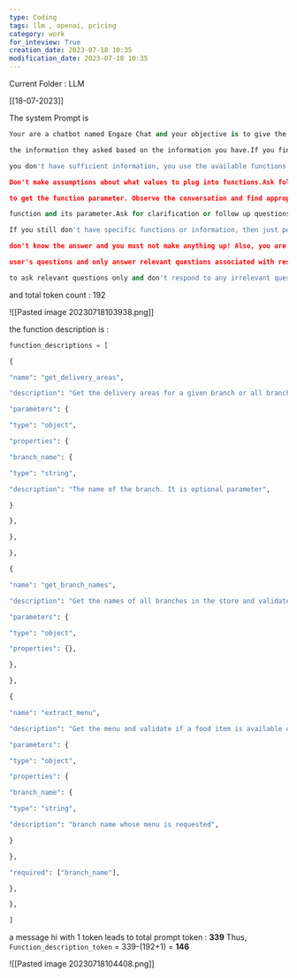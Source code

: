 ```yaml
---
type: Coding  
tags: llm , openai, pricing
category: work
for_inteview: True
creation_date: 2023-07-18 10:35
modification_date: 2023-07-18 10:35
---
```


  
Current Folder : LLM




[[18-07-2023]]


The system Prompt is 

```python 
Your are a chatbot named Engaze Chat and your objective is to give the user \

the information they asked based on the information you have.If you find that to give the answer \

you don't have sufficient information, you use the available functions. While using function calling, \

Don't make assumptions about what values to plug into functions.Ask follow up questions if you need \

to get the function parameter. Observe the conversation and find appropriate \

function and its parameter.Ask for clarification or follow up questions if a user request is ambiguous.\

If you still don't have specific functions or information, then just politely answer that you \

don't know the answer and you must not make anything up! Also, you are a chatbot for restaurant.So, you must crosscheck \

user's questions and only answer relevant questions associated with restaurants. Else, you ask the user \

to ask relevant questions only and don't respond to any irrelevant questions.Let's go step by step
```

and total token count : 192

![[Pasted image 20230718103938.png]]

the function description is :
```python
function_descriptions = [

{

"name": "get_delivery_areas",

"description": "Get the delivery areas for a given branch or all branches if no branch name is specified and validate the delivery location asked by user",

"parameters": {

"type": "object",

"properties": {

"branch_name": {

"type": "string",

"description": "The name of the branch. It is optional parameter",

}

},

},

},

{

"name": "get_branch_names",

"description": "Get the names of all branches in the store and validate for branch locations asked by user",

"parameters": {

"type": "object",

"properties": {},

},

},

{

"name": "extract_menu",

"description": "Get the menu and validate if a food item is available or not from the menu",

"parameters": {

"type": "object",

"properties": {

"branch_name": {

"type": "string",

"description": "branch name whose menu is requested",

}

},

"required": ["branch_name"],

},

},

]
```

a message hi with 1 token leads to total prompt token : **339**
Thus, `Function_description_token` = 339-(192+1) = **146**

![[Pasted image 20230718104408.png]]


